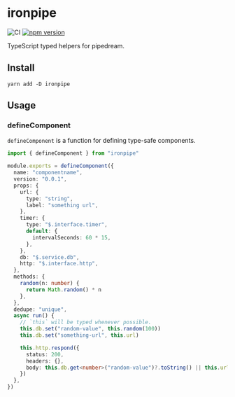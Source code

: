 # ironpipe

![CI](https://github.com/ci7lus/ironpipe/workflows/CI/badge.svg)
[![npm version](https://img.shields.io/npm/v/ironpipe)](https://www.npmjs.com/package/ironpipe)

TypeScript typed helpers for pipedream.

## Install

```shell
yarn add -D ironpipe
```

## Usage

### defineComponent

`defineComponent` is a function for defining type-safe components.

```ts
import { defineComponent } from "ironpipe"

module.exports = defineComponent({
  name: "componentname",
  version: "0.0.1",
  props: {
    url: {
      type: "string",
      label: "something url",
    },
    timer: {
      type: "$.interface.timer",
      default: {
        intervalSeconds: 60 * 15,
      },
    },
    db: "$.service.db",
    http: "$.interface.http",
  },
  methods: {
    random(n: number) {
      return Math.random() * n
    },
  },
  dedupe: "unique",
  async run() {
    // `this` will be typed whenever possible.
    this.db.set("random-value", this.random(100))
    this.db.set("something-url", this.url)

    this.http.respond({
      status: 200,
      headers: {},
      body: this.db.get<number>("random-value")?.toString() || this.url,
    })
  },
})
```

